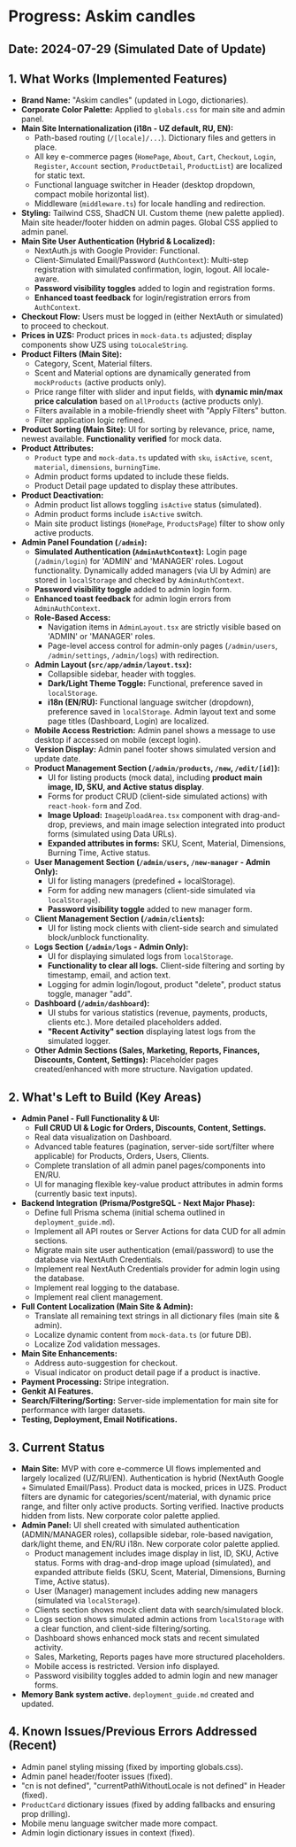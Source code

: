 
# Progress: Askim candles

## Date: 2024-07-29 (Simulated Date of Update)

## 1. What Works (Implemented Features)

*   **Brand Name:** "Askim candles" (updated in Logo, dictionaries).
*   **Corporate Color Palette:** Applied to `globals.css` for main site and admin panel.
*   **Main Site Internationalization (i18n - UZ default, RU, EN):**
    *   Path-based routing (`/[locale]/...`). Dictionary files and getters in place.
    *   All key e-commerce pages (`HomePage`, `About`, `Cart`, `Checkout`, `Login`, `Register`, `Account` section, `ProductDetail`, `ProductList`) are localized for static text.
    *   Functional language switcher in Header (desktop dropdown, compact mobile horizontal list).
    *   Middleware (`middleware.ts`) for locale handling and redirection.
*   **Styling:** Tailwind CSS, ShadCN UI. Custom theme (new palette applied). Main site header/footer hidden on admin pages. Global CSS applied to admin panel.
*   **Main Site User Authentication (Hybrid & Localized):**
    *   NextAuth.js with Google Provider: Functional.
    *   Client-Simulated Email/Password (`AuthContext`): Multi-step registration with simulated confirmation, login, logout. All locale-aware.
    *   **Password visibility toggles** added to login and registration forms.
    *   **Enhanced toast feedback** for login/registration errors from `AuthContext`.
*   **Checkout Flow:** Users must be logged in (either NextAuth or simulated) to proceed to checkout.
*   **Prices in UZS:** Product prices in `mock-data.ts` adjusted; display components show UZS using `toLocaleString`.
*   **Product Filters (Main Site):**
    *   Category, Scent, Material filters.
    *   Scent and Material options are dynamically generated from `mockProducts` (active products only).
    *   Price range filter with slider and input fields, with **dynamic min/max price calculation** based on `allProducts` (active products only).
    *   Filters available in a mobile-friendly sheet with "Apply Filters" button.
    *   Filter application logic refined.
*   **Product Sorting (Main Site):** UI for sorting by relevance, price, name, newest available. **Functionality verified** for mock data.
*   **Product Attributes:**
    *   `Product` type and `mock-data.ts` updated with `sku`, `isActive`, `scent`, `material`, `dimensions`, `burningTime`.
    *   Admin product forms updated to include these fields.
    *   Product Detail page updated to display these attributes.
*   **Product Deactivation:**
    *   Admin product list allows toggling `isActive` status (simulated).
    *   Admin product forms include `isActive` switch.
    *   Main site product listings (`HomePage`, `ProductsPage`) filter to show only active products.
*   **Admin Panel Foundation (`/admin`):**
    *   **Simulated Authentication (`AdminAuthContext`):** Login page (`/admin/login`) for 'ADMIN' and 'MANAGER' roles. Logout functionality. Dynamically added managers (via UI by Admin) are stored in `localStorage` and checked by `AdminAuthContext`.
    *   **Password visibility toggle** added to admin login form.
    *   **Enhanced toast feedback** for admin login errors from `AdminAuthContext`.
    *   **Role-Based Access:**
        *   Navigation items in `AdminLayout.tsx` are strictly visible based on 'ADMIN' or 'MANAGER' roles.
        *   Page-level access control for admin-only pages (`/admin/users`, `/admin/settings`, `/admin/logs`) with redirection.
    *   **Admin Layout (`src/app/admin/layout.tsx`):**
        *   Collapsible sidebar, header with toggles.
        *   **Dark/Light Theme Toggle:** Functional, preference saved in `localStorage`.
        *   **i18n (EN/RU):** Functional language switcher (dropdown), preference saved in `localStorage`. Admin layout text and some page titles (Dashboard, Login) are localized.
    *   **Mobile Access Restriction:** Admin panel shows a message to use desktop if accessed on mobile (except login).
    *   **Version Display:** Admin panel footer shows simulated version and update date.
    *   **Product Management Section (`/admin/products`, `/new`, `/edit/[id]`):**
        *   UI for listing products (mock data), including **product main image, ID, SKU, and Active status display**.
        *   Forms for product CRUD (client-side simulated actions) with `react-hook-form` and Zod.
        *   **Image Upload:** `ImageUploadArea.tsx` component with drag-and-drop, previews, and main image selection integrated into product forms (simulated using Data URLs).
        *   **Expanded attributes in forms:** SKU, Scent, Material, Dimensions, Burning Time, Active status.
    *   **User Management Section (`/admin/users`, `/new-manager` - Admin Only):**
        *   UI for listing managers (predefined + localStorage).
        *   Form for adding new managers (client-side simulated via `localStorage`).
        *   **Password visibility toggle** added to new manager form.
    *   **Client Management Section (`/admin/clients`):**
        *   UI for listing mock clients with client-side search and simulated block/unblock functionality.
    *   **Logs Section (`/admin/logs` - Admin Only):**
        *   UI for displaying simulated logs from `localStorage`.
        *   **Functionality to clear all logs.** Client-side filtering and sorting by timestamp, email, and action text.
        *   Logging for admin login/logout, product "delete", product status toggle, manager "add".
    *   **Dashboard (`/admin/dashboard`):**
        *   UI stubs for various statistics (revenue, payments, products, clients etc.). More detailed placeholders added.
        *   **"Recent Activity" section** displaying latest logs from the simulated logger.
    *   **Other Admin Sections (Sales, Marketing, Reports, Finances, Discounts, Content, Settings):** Placeholder pages created/enhanced with more structure. Navigation updated.

## 2. What's Left to Build (Key Areas)

*   **Admin Panel - Full Functionality & UI:**
    *   **Full CRUD UI & Logic for Orders, Discounts, Content, Settings.**
    *   Real data visualization on Dashboard.
    *   Advanced table features (pagination, server-side sort/filter where applicable) for Products, Orders, Users, Clients.
    *   Complete translation of all admin panel pages/components into EN/RU.
    *   UI for managing flexible key-value product attributes in admin forms (currently basic text inputs).
*   **Backend Integration (Prisma/PostgreSQL - Next Major Phase):**
    *   Define full Prisma schema (initial schema outlined in `deployment_guide.md`).
    *   Implement all API routes or Server Actions for data CUD for all admin sections.
    *   Migrate main site user authentication (email/password) to use the database via NextAuth Credentials.
    *   Implement real NextAuth Credentials provider for admin login using the database.
    *   Implement real logging to the database.
    *   Implement real client management.
*   **Full Content Localization (Main Site & Admin):**
    *   Translate all remaining text strings in all dictionary files (main site & admin).
    *   Localize dynamic content from `mock-data.ts` (or future DB).
    *   Localize Zod validation messages.
*   **Main Site Enhancements:**
    *   Address auto-suggestion for checkout.
    *   Visual indicator on product detail page if a product is inactive.
*   **Payment Processing:** Stripe integration.
*   **Genkit AI Features.**
*   **Search/Filtering/Sorting:** Server-side implementation for main site for performance with larger datasets.
*   **Testing, Deployment, Email Notifications.**

## 3. Current Status

*   **Main Site:** MVP with core e-commerce UI flows implemented and largely localized (UZ/RU/EN). Authentication is hybrid (NextAuth Google + Simulated Email/Pass). Product data is mocked, prices in UZS. Product filters are dynamic for categories/scent/material, with dynamic price range, and filter only active products. Sorting verified. Inactive products hidden from lists. New corporate color palette applied.
*   **Admin Panel:** UI shell created with simulated authentication (ADMIN/MANAGER roles), collapsible sidebar, role-based navigation, dark/light theme, and EN/RU i18n. New corporate color palette applied.
    *   Product management includes image display in list, ID, SKU, Active status. Forms with drag-and-drop image upload (simulated), and expanded attribute fields (SKU, Scent, Material, Dimensions, Burning Time, Active status).
    *   User (Manager) management includes adding new managers (simulated via `localStorage`).
    *   Clients section shows mock client data with search/simulated block.
    *   Logs section shows simulated admin actions from `localStorage` with a clear function, and client-side filtering/sorting.
    *   Dashboard shows enhanced mock stats and recent simulated activity.
    *   Sales, Marketing, Reports pages have more structured placeholders.
    *   Mobile access is restricted. Version info displayed.
    *   Password visibility toggles added to admin login and new manager forms.
*   **Memory Bank system active.** `deployment_guide.md` created and updated.

## 4. Known Issues/Previous Errors Addressed (Recent)
*   Admin panel styling missing (fixed by importing globals.css).
*   Admin panel header/footer issues (fixed).
*   "cn is not defined", "currentPathWithoutLocale is not defined" in Header (fixed).
*   `ProductCard` dictionary issues (fixed by adding fallbacks and ensuring prop drilling).
*   Mobile menu language switcher made more compact.
*   Admin login dictionary issues in context (fixed).
